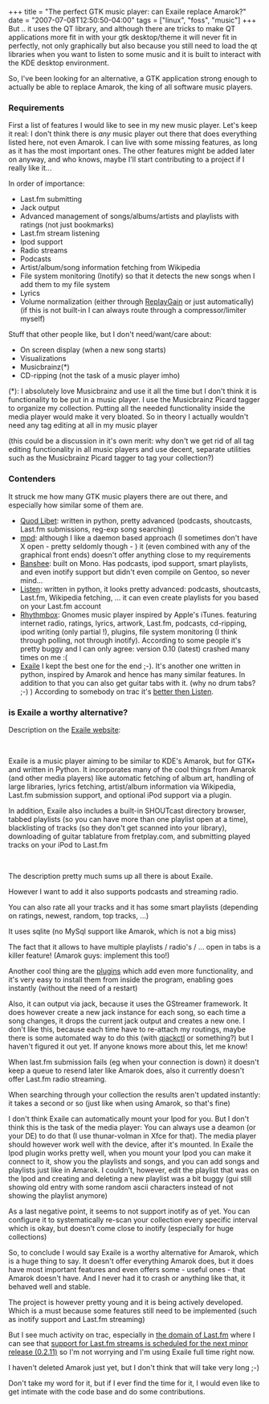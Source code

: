 +++
title = "The perfect GTK music player: can Exaile replace Amarok?"
date = "2007-07-08T12:50:50-04:00"
tags = ["linux", "foss", "music"]
+++
But .. it uses the QT library, and although there are tricks to make QT applications more fit in with your gtk desktop/theme it will never fit in perfectly, not only graphically but also because you still need to load the qt libraries when you want to listen to some music and it is built to interact with the KDE desktop environment.</p>

<p>So, I've been looking for an alternative, a GTK application strong enough to actually be able to replace Amarok, the king of all software music players.<!--more--></p>

<h3>Requirements</h3>

<p>First a list of features I would like to see in my new music player.  Let's keep it real: I don't think there is <em>any</em> music player out there that does everything listed here, not even Amarok.  I can live with some missing features, as long as it has the most important ones.  The other features might be added later on anyway, and who knows, maybe I'll start contributing to a project if I really like it...</p>

<p>In order of importance:</p>

<ul>

<li>Last.fm submitting</li>

<li>Jack output</li>

<li>Advanced management of songs/albums/artists and playlists with ratings (not just bookmarks)</li>

<li>Last.fm stream listening</li>

<li>Ipod support</li>

<li>Radio streams</li>

<li>Podcasts</li>

<li>Artist/album/song information fetching from Wikipedia</li>

<li>File system monitoring (Inotify) so that it detects the new songs when I add them to my file system</li>

<li>Lyrics</li>

<li>Volume normalization (either through <a href="http://replaygain.hydrogenaudio.org/">ReplayGain</a> or just automatically) (if this is not built-in I can always route through a compressor/limiter myself)</li>

</ul>

<p>Stuff that other people like, but I don't need/want/care about:</p>

<ul>

<li>On screen display (when a new song starts)</li>

<li>Visualizations</li>

<li>Musicbrainz(*)</li>

<li>CD-ripping (not the task of a music player imho)</li>

</ul>

<p>(*): I absolutely love Musicbrainz and use it all the time but I don't think it is functionality to be put in a music player.  I use the Musicbrainz Picard tagger to organize my collection.  Putting all the needed functionality inside the media player would make it very bloated.  So in theory I actually wouldn't need any tag editing at all in my music player<br />

(this could be a discussion in it's own merit: why don't we get rid of all tag editing functionality in all music players and use decent, separate utilities such as the Musicbrainz Picard tagger to tag your collection?)</p>

<h3>Contenders</h3>

<p>It struck me how many GTK music players there are out there, and especially how similar some of them are.</p>

<ul>

<li><a href="http://www.sacredchao.net/quodlibet/">Quod Libet</a>: written in python, pretty advanced (podcasts, shoutcasts, Last.fm submissions, reg-exp song searching)</li>

<li><a href="http://www.musicpd.org">mpd</a>: although I like a daemon based approach (I sometimes don't have X open - pretty seldomly though - ) it (even combined with any of the graphical front ends) doesn't offer anything close to my requirements</li>

<li><a href="http://banshee-project.org">Banshee</a>: built on Mono. Has podcasts, ipod support, smart playlists, and even inotify support but didn't even compile on Gentoo, so never mind...</li>

<li><a href="http://www.listen-project.org/">Listen</a>: written in python, it looks pretty advanced: podcasts, shoutcasts, Last.fm, Wikipedia fetching, ... it can even create playlists for you based on your Last.fm account</li>

<li><a href="http://live.gnome.org/Rhythmbox">Rhythmbox</a>: Gnomes music player inspired by Apple's iTunes.  featuring internet radio, ratings, lyrics, artwork, Last.fm, podcasts, cd-ripping, ipod writing (only partial !), plugins, file system monitoring (I think through polling, not through inotify).  According to some people it's pretty buggy and I can only agree: version 0.10 (latest)  crashed many times on me :(</li>

<li><a href="http://www.exaile.org">Exaile</a> I kept the best one for the end ;-).  It's another one written in python, inspired by Amarok and hence has many similar features.  In addition to that you can also get guitar tabs with it. (why no drum tabs? ;-) ) According to somebody on trac it's <a href="http://exaile.org/trac/ticket/485">better then Listen</a>.

</li>

</ul>

<h3>is Exaile a worthy alternative?</h3>

<p>Description on the <a href="http://www.exaile.org/">Exaile website</a>:<br />

<cite><br />

Exaile is a music player aiming to be similar to KDE's Amarok, but for GTK+ and written in Python. It incorporates many of the cool things from Amarok (and other media players) like automatic fetching of album art, handling of large libraries, lyrics fetching, artist/album information via Wikipedia, Last.fm submission support, and optional iPod support via a plugin.<br />

In addition, Exaile also includes a built-in SHOUTcast directory browser, tabbed playlists (so you can have more than one playlist open at a time), blacklisting of tracks (so they don't get scanned into your library), downloading of guitar tablature from fretplay.com, and submitting played tracks on your iPod to Last.fm<br />

</cite><br />

The description pretty much sums up all there is about Exaile.<br />

However I want to add it also supports podcasts and streaming radio.<br />

You can also rate all your tracks and it has some smart playlists (depending on ratings, newest, random, top tracks, ...)<br />

It uses sqlite (no MySql support like Amarok, which is not a big miss)<br />

The fact that it allows to have multiple playlists / radio's / ... open in tabs is a killer feature! (Amarok guys: implement this too!)<br />

Another cool thing are the <a href="http://www.exaile.org/plugs">plugins</a> which add even more functionality, and it's very easy to install them from inside the program, enabling goes instantly (without the need of a restart)<br />

Also, it can output via jack, because it uses the GStreamer framework.  It does however create a new jack instance for each song, so each time a song changes, it drops the current jack output and creates a new one.  I don't like this, because each time have to re-attach my routings, maybe there is some automated way to do this (with <a href="http://qjackctl.sourceforge.net/">qjackctl</a> or something?) but I haven't figured it out yet.  If anyone knows more about this, let me know!</p>

<p>When last.fm submission fails (eg when your connection is down) it doesn't keep a queue to resend later like Amarok does, also it currently doesn't offer Last.fm radio streaming.<br />

When searching through your collection the results aren't updated instantly: it takes a second or so (just like when using Amarok, so that's fine)<br />

I don't think Exaile can automatically mount your Ipod for you.  But I don't think this is the task of the media player:  You can always use a deamon (or your DE) to do that (I use thunar-volman in Xfce for that).  The media player should however work well with the device, after it's mounted.  In Exaile the Ipod plugin works pretty well, when you mount your Ipod you can make it connect to it, show you the playlists and songs, and you can add songs and playlists just like in Amarok.  I couldn't, however, edit the playlist that was on the Ipod and creating and deleting a new playlist was a bit buggy (gui still showing old entry with some random ascii characters instead of not showing the playlist anymore)</p>

<p>As a last negative point, it seems to not support inotify as of yet.  You can configure it to systematically re-scan your collection every specific interval which is okay, but doesn't come close to inotify (especially for huge collections)</p>

<p>So, to conclude I would say Exaile is a worthy alternative for Amarok, which is a huge thing to say.  It doesn't offer everything Amarok does, but it does have most important features and even offers some - useful ones - that Amarok doesn't have.  And I never had it to crash or anything like that, it behaved well and stable.</p>

<p>The project is however pretty young and it is being actively developed.  Which is a must because some features still need to be implemented (such as inotify support and Last.fm streaming)<br />

But I see much activity on trac, especially in <a href="http://www.exaile.org/trac/tags/'last.fm'">the domain of Last.fm</a> where I can see that <a href="http://www.exaile.org/trac/ticket/299">support for Last.fm streams is scheduled for the next minor release (0.2.11)</a> so I'm not worrying and I'm using Exaile full time right now.</p>

<p>I haven't deleted Amarok just yet, but I don't think that will take very long ;-) </p>

<p>Don't take my word for it, but if I ever find the time for it,  I would even like to get intimate with the code base and do some contributions.</p>
